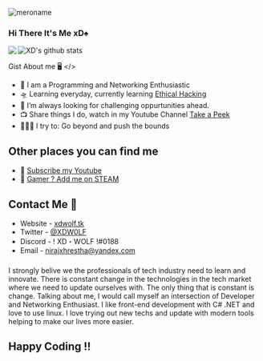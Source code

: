 ![meroname](https://user-images.githubusercontent.com/62610377/88912482-0c769900-d27f-11ea-8ddf-a40063f5f458.gif)

### Hi There It's Me xD♠

 <img align="left" src="https://github-readme-stats.vercel.app/api/top-langs/?username=nirajxhrestha"/> ![XD's github stats](https://github-readme-stats.vercel.app/api?username=nirajxhrestha&count_private=true&show_icons=true&&hide_border=true)
 





Gist About me 🖥️ </>

- 🎤 I am a Programming and Networking Enthusiastic
- 🛸 Learning everyday, currently learning [Ethical Hacking](https://www.udemy.com/share/102JvQB0ofd1lSRXo=/)
- 🌋 I’m always looking for challenging oppurtunities ahead.
- 📺 Share things I do, watch in my Youtube Channel [Take a Peek](https://www.youtube.com/channel/UCmMZHe5L3Q70UNv0cjuCE5Q?sub_confirmation=1)
- 🧗🏾‍♀️ I try to: Go beyond and push the bounds

## Other places you can find me

- 🎥 [Subscribe my Youtube](https://www.youtube.com/channel/UCmMZHe5L3Q70UNv0cjuCE5Q?sub_confirmation=1)
- 🐣 [Gamer ? Add me on STEAM](https://steamcommunity.com/id/nirajxhrestha/)

## Contact Me 📱

- Website - [xdwolf.tk](http://xdwolf.tk)
- Twitter - [@XDW0LF](https://twitter.com/XDW0LF)
- Discord - ! XD・WOLF !#0188
- Email - nirajxhrestha@yandex.com

###

I strongly belive we the professionals of tech industry need to learn and innovate. There is constant change in the technologies in the tech market where we need to update ourselves with. The only thing that is constant is change. Talking about me, I would call myself an intersection of Developer and Networking Enthusiast. I like front-end development with C# .NET and love to use linux. I love trying out new techs and update with modern tools helping to make our lives more easier.

## Happy Coding !!
